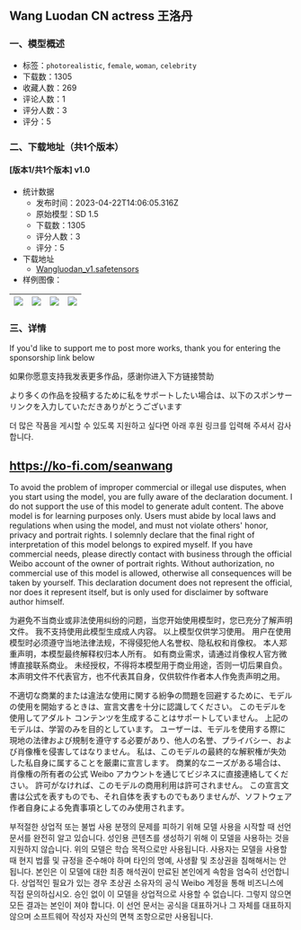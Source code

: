 ## Wang Luodan CN actress 王洛丹
### 一、模型概述

- 标签：`photorealistic`, `female`, `woman`, `celebrity`
- 下载数：1305
- 收藏人数：269
- 评论人数：1
- 评分人数：3
- 评分：5

### 二、下载地址（共1个版本）

#### [版本1/共1个版本] v1.0

- 统计数据
  - 发布时间：2023-04-22T14:06:05.316Z
  - 原始模型：SD 1.5
  - 下载数：1305
  - 评分人数：3
  - 评分：5
- 下载地址
  - [Wangluodan_v1.safetensors](https://civitai.com/api/download/models/52399)
- 样例图像：

| <img src="https://image.civitai.com/xG1nkqKTMzGDvpLrqFT7WA/51af35f7-a3be-46f1-1a80-82ea4a11df00/width=450/564635.jpeg" /> | <img src="https://image.civitai.com/xG1nkqKTMzGDvpLrqFT7WA/ff9213e9-390f-46ba-065c-272202a03700/width=450/564686.jpeg" /> | <img src="https://image.civitai.com/xG1nkqKTMzGDvpLrqFT7WA/a4905f31-afa8-463c-99bf-4cf46a4a1100/width=450/564633.jpeg" /> | <img src="https://image.civitai.com/xG1nkqKTMzGDvpLrqFT7WA/1fdb04ba-421b-446e-9d14-7a444f1a9800/width=450/564632.jpeg" /> |
| ---- | ---- | ---- | ---- |


### 三、详情
<p>If you'd like to support me to post more works, thank you for entering the sponsorship link below</p><p>如果你愿意支持我发表更多作品，感谢你进入下方链接赞助</p><p>より多くの作品を投稿するために私をサポートしたい場合は、以下のスポンサーリンクを入力していただきありがとうございます</p><p>더 많은 작품을 게시할 수 있도록 지원하고 싶다면 아래 후원 링크를 입력해 주셔서 감사합니다.</p><h2><a target="_blank" rel="ugc" href="https://ko-fi.com/seanwang">https://ko-fi.com/seanwang</a></h2><p></p><p>To avoid the problem of improper commercial or illegal use disputes, when you start using the model, you are fully aware of the declaration document. I do not support the use of this model to generate adult content. The above model is for learning purposes only. Users must abide by local laws and regulations when using the model, and must not violate others' honor, privacy and portrait rights. I solemnly declare that the final right of interpretation of this model belongs to expired myself. If you have commercial needs, please directly contact with business through the official Weibo account of the owner of portrait rights. Without authorization, no commercial use of this model is allowed, otherwise all consequences will be taken by yourself. This declaration document does not represent the official, nor does it represent itself, but is only used for disclaimer by software author himself.</p><p>为避免不当商业或非法使用纠纷的问题，当您开始使用模型时，您已充分了解声明文件。 我不支持使用此模型生成成人内容。 以上模型仅供学习使用。 用户在使用模型时必须遵守当地法律法规，不得侵犯他人名誉权、隐私权和肖像权。 本人郑重声明，本模型最终解释权归本人所有。 如有商业需求，请通过肖像权人官方微博直接联系商业。 未经授权，不得将本模型用于商业用途，否则一切后果自负。 本声明文件不代表官方，也不代表其自身，仅供软件作者本人作免责声明之用。</p><p>不適切な商業的または違法な使用に関する紛争の問題を回避するために、モデルの使用を開始するときは、宣言文書を十分に認識してください。 このモデルを使用してアダルト コンテンツを生成することはサポートしていません。 上記のモデルは、学習のみを目的としています。 ユーザーは、モデルを使用する際に現地の法律および規制を遵守する必要があり、他人の名誉、プライバシー、および肖像権を侵害してはなりません。 私は、このモデルの最終的な解釈権が失効した私自身に属することを厳粛に宣言します。 商業的なニーズがある場合は、肖像権の所有者の公式 Weibo アカウントを通じてビジネスに直接連絡してください。 許可がなければ、このモデルの商用利用は許可されません。 この宣言文書は公式を表すものでも、それ自体を表すものでもありませんが、ソフトウェア作者自身による免責事項としてのみ使用されます。</p><p>부적절한 상업적 또는 불법 사용 분쟁의 문제를 피하기 위해 모델 사용을 시작할 때 선언 문서를 완전히 알고 있습니다. 성인용 콘텐츠를 생성하기 위해 이 모델을 사용하는 것을 지원하지 않습니다. 위의 모델은 학습 목적으로만 사용됩니다. 사용자는 모델을 사용할 때 현지 법률 및 규정을 준수해야 하며 타인의 명예, 사생활 및 초상권을 침해해서는 안 됩니다. 본인은 이 모델에 대한 최종 해석권이 만료된 본인에게 속함을 엄숙히 선언합니다. 상업적인 필요가 있는 경우 초상권 소유자의 공식 Weibo 계정을 통해 비즈니스에 직접 문의하십시오. 승인 없이 이 모델을 상업적으로 사용할 수 없습니다. 그렇지 않으면 모든 결과는 본인이 져야 합니다. 이 선언 문서는 공식을 대표하거나 그 자체를 대표하지 않으며 소프트웨어 작성자 자신의 면책 조항으로만 사용됩니다.</p>